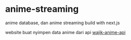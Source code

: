 # anime-streaming
anime database, dan anime streaming build with next.js

website buat nyimpen data anime dari api [wajik-anime-api](https://github.com/wajik45/wajik-anime-api)

